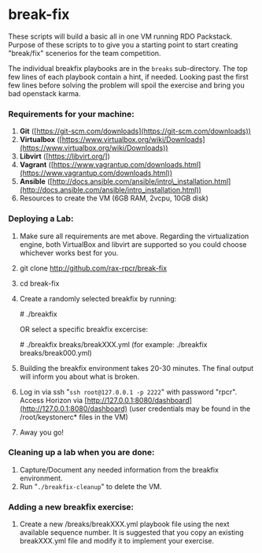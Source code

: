 # break-fix

These scripts will build a basic all in one VM running RDO Packstack. Purpose of these scripts to to give you a starting point to start creating "break/fix" scenerios for the team competition.

The individual breakfix playbooks are in the `breaks` sub-directory.  The top few lines of each playbook contain a hint, if needed.  Looking past the first few lines before solving the problem will spoil the exercise and bring you bad openstack karma.

### Requirements for your machine:
 1. **Git** ([https://git-scm.com/downloads](https://git-scm.com/downloads))
 1. **Virtualbox** ([https://www.virtualbox.org/wiki/Downloads](https://www.virtualbox.org/wiki/Downloads))
 2. **Libvirt** ([https://libvirt.org/])
 1. **Vagrant** ([https://www.vagrantup.com/downloads.html](https://www.vagrantup.com/downloads.html))
 1. **Ansible** ([http://docs.ansible.com/ansible/intro\_installation.html](http://docs.ansible.com/ansible/intro_installation.html))
 1. Resources to create the VM (6GB RAM, 2vcpu, 10GB disk)
 
### Deploying a Lab:
 1. Make sure all requirements are met above. Regarding the virtualization engine, both VirtualBox and libvirt are supported so you could choose whichever works best for you.
 1. git clone http://github.com/rax-rpcr/break-fix
 1. cd break-fix
 1. Create a randomly selected breakfix by running:

    \# ./breakfix
    
    OR select a specific breakfix excercise:
    
    \# ./breakfix breaks/breakXXX.yml (for example: ./breakfix breaks/break000.yml)
 1. Building the breakfix environment takes 20-30 minutes.  The final output will inform you about what is broken.
 1. Log in via ssh "`ssh root@127.0.0.1 -p 2222`" with password "rpcr". Access Horizon via [http://127.0.0.1:8080/dashboard](http://127.0.0.1:8080/dashboard)  (user credentials may be found in the /root/keystonerc\* files in the VM)
 1. Away you go!

### Cleaning up a lab when you are done:
 1. Capture/Document any needed information from the breakfix environment.
 1. Run "`./breakfix-cleanup`" to delete the VM.

### Adding a new breakfix exercise:
 1. Create a new /breaks/breakXXX.yml playbook file using the next available sequence number.  It is suggested that you copy an existing breakXXX.yml file and modify it to implement your exercise.
